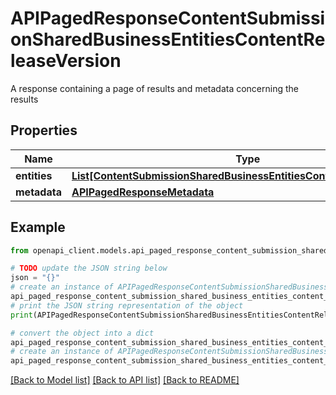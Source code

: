 # APIPagedResponseContentSubmissionSharedBusinessEntitiesContentReleaseVersion

A response containing a page of results and metadata concerning the results

## Properties

Name | Type | Description | Notes
------------ | ------------- | ------------- | -------------
**entities** | [**List[ContentSubmissionSharedBusinessEntitiesContentReleaseVersion]**](ContentSubmissionSharedBusinessEntitiesContentReleaseVersion.md) |  | [readonly] 
**metadata** | [**APIPagedResponseMetadata**](APIPagedResponseMetadata.md) |  | 

## Example

```python
from openapi_client.models.api_paged_response_content_submission_shared_business_entities_content_release_version import APIPagedResponseContentSubmissionSharedBusinessEntitiesContentReleaseVersion

# TODO update the JSON string below
json = "{}"
# create an instance of APIPagedResponseContentSubmissionSharedBusinessEntitiesContentReleaseVersion from a JSON string
api_paged_response_content_submission_shared_business_entities_content_release_version_instance = APIPagedResponseContentSubmissionSharedBusinessEntitiesContentReleaseVersion.from_json(json)
# print the JSON string representation of the object
print(APIPagedResponseContentSubmissionSharedBusinessEntitiesContentReleaseVersion.to_json())

# convert the object into a dict
api_paged_response_content_submission_shared_business_entities_content_release_version_dict = api_paged_response_content_submission_shared_business_entities_content_release_version_instance.to_dict()
# create an instance of APIPagedResponseContentSubmissionSharedBusinessEntitiesContentReleaseVersion from a dict
api_paged_response_content_submission_shared_business_entities_content_release_version_from_dict = APIPagedResponseContentSubmissionSharedBusinessEntitiesContentReleaseVersion.from_dict(api_paged_response_content_submission_shared_business_entities_content_release_version_dict)
```
[[Back to Model list]](../README.md#documentation-for-models) [[Back to API list]](../README.md#documentation-for-api-endpoints) [[Back to README]](../README.md)


